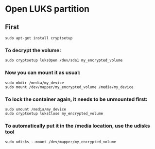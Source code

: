 # Open LUKS partition

## First
```
sudo apt-get install cryptsetup
```
### To decrypt the volume:

```
sudo cryptsetup luksOpen /dev/sda1 my_encrypted_volume
```
### Now you can mount it as usual:
```
sudo mkdir /media/my_device
sudo mount /dev/mapper/my_encrypted_volume /media/my_device
```
### To lock the container again, it needs to be unmounted first:

```
sudo umount /media/my_device
sudo cryptsetup luksClose my_encrypted_volume
```
### To automatically put it in the /media location, use the udisks tool

```
sudo udisks --mount /dev/mapper/my_encrypted_volume
```
